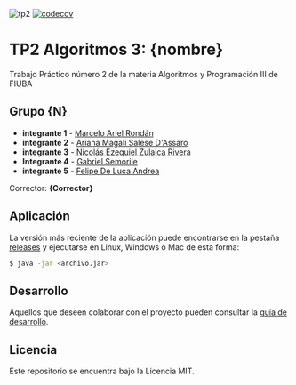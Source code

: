 ![tp2](https://github.com/grupoAlgo3/algo3_tp2/actions/workflows/build.yml/badge.svg) [![codecov](https://codecov.io/gh/grupoAlgo3/algo3_tp2/branch/master/graph/badge.svg)](https://codecov.io/gh/grupoAlgo3/algo3_tp2)

# TP2 Algoritmos 3: {nombre} 

Trabajo Práctico número 2 de la materia Algoritmos y Programación III de FIUBA

## Grupo {N}

* **integrante 1** - [Marcelo Ariel Rondán](https://github.com/MarceAriel99)
* **integrante 2** - [Ariana Magalí Salese D'Assaro](https://github.com/ariana-salese)
* **integrante 3** - [Nicolás Ezequiel Zulaica Rivera](https://github.com/NicolasEzequielZulaicaRivera)
* **Integrante 4** - [Gabriel Semorile](https://github.com/Gabrielsem)
* **integrante 5** - [Felipe De Luca Andrea](https://github.com/fdelu)

Corrector: **{Corrector}**

## Aplicación

La versión más reciente de la aplicación puede encontrarse en la pestaña [releases](https://github.com/grupoAlgo3/algo3_tp2/releases/latest) y ejecutarse en Linux, Windows o Mac de esta forma:

```bash
$ java -jar <archivo.jar>
```

## Desarrollo

Aquellos que deseen colaborar con el proyecto pueden consultar la [guía de desarrollo](./docs/Desarrollo.md).

## Licencia

Este repositorio se encuentra bajo la Licencia MIT.


